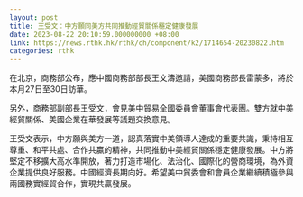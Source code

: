 ```yaml
---
layout: post
title: 王受文：中方願同美方共同推動經貿關係穩定健康發展
date: 2023-08-22 20:10:59.000000000 +08:00
link: https://news.rthk.hk/rthk/ch/component/k2/1714654-20230822.htm
categories: rthk
---
```


在北京，商務部公布，應中國商務部部長王文濤邀請，美國商務部長雷蒙多，將於本月27日至30日訪華。

另外，商務部副部長王受文，會見美中貿易全國委員會董事會代表團。雙方就中美經貿關係、美國企業在華發展等議題交換意見。

王受文表示，中方願與美方一道，認真落實中美領導人達成的重要共識，秉持相互尊重、和平共處、合作共贏的精神，共同推動中美經貿關係穩定健康發展。中方將堅定不移擴大高水準開放，著力打造市場化、法治化、國際化的營商環境，為外資企業提供良好服務。中國經濟長期向好。希望美中貿委會和會員企業繼續積極參與兩國務實經貿合作，實現共贏發展。
